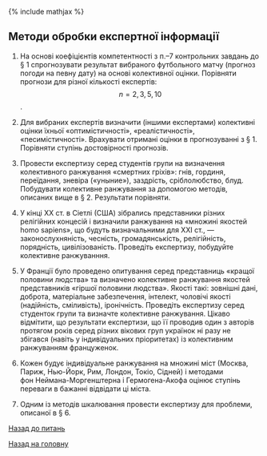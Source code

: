 <!-- 15.05 -->
{% include mathjax %}

## Методи обробки експертної інформації

1. На основі коефіцієнтів компетентності з п.&ndash;7 контрольних завдань до &sect; 1 спрогнозувати результат вибраного футбольного матчу (прогноз погоди на певну дату) на основі колективної оцінки. Порівняти прогнози для різної кількості експертів: $$n = 2, 3, 5, 10$$.

2. Для вибраних експертів визначити (іншими експертами) колективні оцінки їхньої &laquo;оптимістичності&raquo;, &laquo;реалістичності&raquo;, &laquo;песимістичності&raquo;. Врахувати отримані оцінки в прогнозуванні з &sect; 1. Порівняти ступінь достовірності прогнозів.

3. Провести експертизу серед студентів групи на визначення колективного ранжування &laquo;смертних гріхів&raquo;: гнів, гординя, переїдання, зневіра (&laquo;уныние&raquo;), заздрість, сріблолюбство, блуд. Побудувати колективне ранжування за допомогою методів, описаних вище в &sect; 2. Результати порівняти.

4. У кінці ХХ&nbsp;ст. в Сіетлі (США) зібрались представники різних релігійних концесій і визначили ранжування на &laquo;множині якостей homo sapiens&raquo;, що будуть визначальними для ХХІ&nbsp;ст., &mdash; законослухняність, чесність, громадянськість, релігійність, порядність, цивілізованість. Проведіть експертизу, побудуйте колективне ранжуванння.

5. У Франції було проведено опитування серед представниць &laquo;кращої половини людства&raquo; та визначено колективне ранжування якостей представників &laquo;гіршої половини людства&raquo;. Якості такі: зовнішні дані, доброта, матеріальне забезпечення, інтелект, чоловічі якості (надійність, сміливість), іронічність. Проведіть експертизу серед студенток групи та визначте колективне ранжування. Цікаво відмітити, що результати експертизи, що її проводив один з авторів протягом років серед різних вікових груп українок ні разу не збігався (навіть у індивідуальних пріоритетах) із колективним ранжуванням француженок.

6. Кожен будує індивідуальне ранжування на множині міст (Москва, Париж, Нью-Йорк, Рим, Лондон, Токіо, Сідней) і методами фон&nbsp;Неймана-Моргенштерна і Гермогена-Акофа оцінює ступінь переваги в бажанні відвідати ці міста.

7. Одним із методів шкалювання провести експертизу для проблеми, описаної в &sect; 6.

[Назад до питань](README.md)

[Назад на головну](../README.md)
